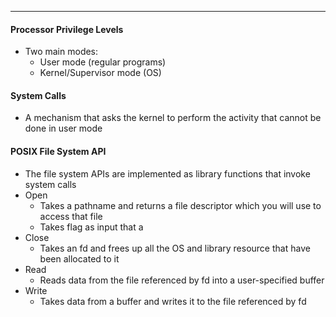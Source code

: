 ***
#### Processor Privilege Levels
* Two main modes:
	* User mode (regular programs)
	* Kernel/Supervisor mode (OS)

#### System Calls
* A mechanism that asks the kernel to perform the activity that cannot be done in user mode

#### POSIX File System API
* The file system APIs are implemented as library functions that invoke system calls
* Open
	* Takes a pathname and returns a file descriptor which you will use to access that file
	* Takes flag as input that a
* Close
	* Takes an fd and frees up all the OS and library resource that have been allocated to it
* Read
	* Reads data from the file referenced by fd into a user-specified buffer
* Write
	* Takes data from a buffer and writes it to the file referenced by fd
